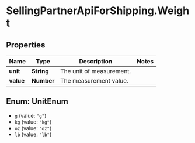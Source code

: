 # SellingPartnerApiForShipping.Weight

## Properties
Name | Type | Description | Notes
------------ | ------------- | ------------- | -------------
**unit** | **String** | The unit of measurement. | 
**value** | **Number** | The measurement value. | 

<a name="UnitEnum"></a>
## Enum: UnitEnum

* `g` (value: `"g"`)
* `kg` (value: `"kg"`)
* `oz` (value: `"oz"`)
* `lb` (value: `"lb"`)

